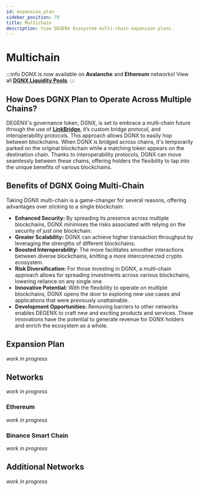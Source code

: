 ```yaml
---
id: expansion_plan
sidebar_position: 70
title: Multichain
description: View DEGENX Ecosystem multi-chain expansion plans.
---
```


# Multichain

:::info
DGNX is now available on **Avalanche** and **Ethereum** networks! View all **[DGNX Liquidity Pools](/docs/020-degenx-ecosystem/030-Dgnx%20Token/040-Liquidity-Pools.md)**.
:::

## How Does DGNX Plan to Operate Across Multiple Chains?

DEGENX's governance token, DGNX, is set to embrace a multi-chain future through the use of **[LinkBridge](/docs/020-degenx-ecosystem/040-Products/040-linkbridge.md)**, it’s custom bridge protocol, and interoperability protocols. This approach allows DGNX to easily hop between blockchains. When DGNX is bridged across chains, it's temporarily parked on the original blockchain while a matching token appears on the destination chain. Thanks to interoperability protocols, DGNX can move seamlessly between these chains, offering holders the flexibility to tap into the unique benefits of various blockchains.

## Benefits of DGNX Going Multi-Chain

Taking DGNX multi-chain is a game-changer for several reasons, offering advantages over sticking to a single blockchain:

- **Enhanced Security:** By spreading its presence across multiple blockchains, DGNX minimises the risks associated with relying on the security of just one blockchain.
- **Greater Scalability:** DGNX can achieve higher transaction throughput by leveraging the strengths of different blockchains.
- **Boosted Interoperability:** The move facilitates smoother interactions between diverse blockchains, knitting a more interconnected crypto ecosystem.
- **Risk Diversification:** For those investing in DGNX, a multi-chain approach allows for spreading investments across various blockchains, lowering reliance on any single one.
- **Innovative Potential:** With the flexibility to operate on multiple blockchains, DGNX opens the door to exploring new use cases and applications that were previously unattainable.
- **Development Opportunities:** Removing barriers to other networks enables DEGENX to craft new and exciting products and services. These innovations have the potential to generate revenue for DGNX holders and enrich the ecosystem as a whole.

## Expansion Plan

_work in progress_

## Networks

_work in progress_

### Ethereum

_work in progress_

### Binance Smart Chain

_work in progress_

## Additional Networks

_work in progress_
